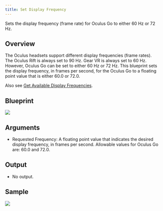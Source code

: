 ```yaml
---
title: Set Display Frequency
---
```


Sets the display frequency (frame rate) for Oculus Go to either 60 Hz or 72 Hz.

## Overview

The Oculus headsets support different display frequencies (frame rates). The Oculus Rift is always set to 90 Hz. Gear VR is always set to 60 Hz. However, Oculus Go can be set to either 60 Hz or 72 Hz. This blueprint sets the display frequency, in frames per second, for the Oculus Go to a floating point value that is either 60.0 or 72.0.

Also see [Get Available Display Frequencies](/documentation/unreal/latest/concepts/unreal-blueprints-get-available-display-frequencies/).

## Blueprint

![](/images/documentationunreallatestconceptsunreal-blueprints-set-display-frequency-0.png)

## Arguments

* Requested Frequency: A floating point value that indicates the desired display frequency, in frames per second. Allowable values for Oculus Go are: 60.0 and 72.0.


## Output

* No output.


## Sample

![](/images/documentationunreallatestconceptsunreal-blueprints-set-display-frequency-1.png)
